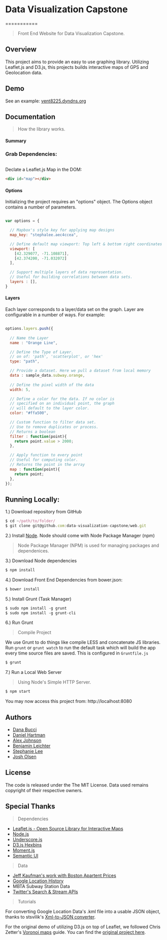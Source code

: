 # Data Visualization Capstone

===========

> Front End Website for Data Visualization Capstone.


Overview
---

This project aims to provide an easy to use graphing library. Utilizing Leaflet.js and D3.js, this projects builds interactive maps of GPS and Geolocation data.

Demo
---
See an example: [vent8225.dyndns.org](http://vent8225.dyndns.org)

Documentation
---

> How the library works.

#### Summary

### Grab Dependencies:

```javascript

```

Declate a Leaflet.js Map in the DOM:

```html
<div id="map"></div>
```

#### Options

Initializing the project requires an "options" object. The Options object contains a number of parameters.

```javascript

var options = {

  // Mapbox's style key for applying map designs
  map_key: "stephalee.aec4ccea",

  // Define default map viewport: Top left & bottom right coordinates
  viewport: [
    [42.329077, -71.108871],
    [42.374200, -71.032072]
  ],

  // Support multiple layers of data representation.
  // Useful for building correlations between data sets.
  layers : [],
}

```

#### Layers

Each layer corresponds to a layer/data set on the graph. Layer are configurable in a number of ways. For example:

```javascript

options.layers.push({
  
  // Name the Layer
  name : "Orange Line",

  // Define the Type of Layer.
  // on of: 'path', 'scatterplot', or 'hex'
  type: "path",

  // Provide a dataset. Here we pull a dataset from local memory
  data : sample_data.subway.orange,
  
  // Define the pixel width of the data
  width: 5,

  // Define a color for the data. If no color is
  // specified on an individual point, the graph
  // will default to the layer color.
  color: "#ffa500",

  // Custom function to filter data set.
  // Use to remove duplicates or process.
  // Returns a boolean
  filter : function(point){
    return point.value > 2000;
  },

  // Apply function to every point
  // Useful for computing color.
  // Returns the point in the array
  map : function(point){
    return point;
  },
});

```

Running Locally:
----

1.) Download repository from GitHub

```javascript
$ cd ~/path/to/folder/
$ git clone git@github.com:data-visualization-capstone/web.git
```

2.) Install [Node](http://nodejs.org/download/). Node should come with Node Package Manager (npm)

> Node Package Manager (NPM) is used for managing packages and dependenices.

3.) Download Node dependencies

```javascript
$ npm install
```

4.) Download Front End Dependencies from bower.json:

```javascript
$ bower install
```

5.) Install Grunt (Task Manager)

```javascript
$ sudo npm install -g grunt
$ sudo npm install -g grunt-cli
```

6.) Run Grunt

> Compile Project

We use Grunt to do things like compile LESS and concatenate JS libraries. Run `grunt` or `grunt watch` to run the default task which will build the app every time source files are saved. This is configured in `Gruntfile.js`

```javascript
$ grunt
```

7.) Run a Local Web Server

> Using Node's Simple HTTP Server.

```javascript
$ npm start
```

You may now access this project from: http://localhost:8080

Authors
---
- [Dana Bucci]()
- [Daniel Hartman]()
- [Alex Johnson]()
- [Benjamin Leichter]()
- [Stephanie Lee]()
- [Josh Olsen]()

License
---

The code is released under the The MIT License. Data used remains copyright of their respective owners.

Special Thanks
---

> Dependencies

- [Leaflet.js - Open Source Library for Interactive Maps](leafletjs.com)
- [Node.js](http://nodejs.org/)
- [Underscore.js](http://underscorejs.org/)
- [D3.js Hexbins](https://github.com/d3/d3-plugins/tree/master/hexbin)
- [Moment.js](http://momentjs.com/)
- [Semantic UI](http://semantic-ui.com/)

> Data

- [Jeff Kaufman's work with Boston Apartent Prices](https://github.com/jeffkaufman/apartment_prices/)
- [Google Location History](https://maps.google.com/locationhistory/b/0)
- MBTA Subway Station Data
- [Twitter's Search & Stream APIs](https://dev.twitter.com/overview/documentation)

> Tutorials

For converting Google Location Data's .kml file into a usable JSON object, thanks to stsvilik's [Xml-to-JSON converter](https://github.com/stsvilik/Xml-to-JSON).

For the original demo of utilizing D3.js on top of Leaflet, we followed Chris Zetter's [Voronoi maps](http://chriszetter.com/blog/2014/06/14/visualising-supermarkets-with-a-voronoi-diagram/) guide. You can find the [original project here](https://github.com/zetter/voronoi-maps).